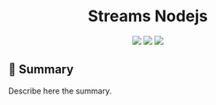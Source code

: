 <div align="center">

# Streams Nodejs

![](https://img.shields.io/badge/Autor-Welington%20Larsen-brightgreen)
![](https://img.shields.io/badge/Language-Javascript-brightgreen)
![](https://img.shields.io/badge/Environment-Nodejs-brightgreen)

</div> 

## :page_with_curl: Summary
Describe here the summary.
